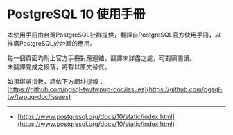 # PostgreSQL 10 使用手冊

本使用手冊由台灣PostgreSQL社群提供，翻譯自PostgreSQL官方使用手冊，以推廣PostgreSQL於台灣的應用。

每一個頁面均附上官方手冊對應連結，翻譯未詳盡之處，可對照閱讀。  
未翻譯完成之段落，將暫以原文替代。

如須堪誤指教，請依下方網址提報：  
[https://github.com/pgsql-tw/twpug-doc/issues](https://github.com/pgsql-tw/twpug-doc/issues)

---

* [https://www.postgresql.org/docs/10/static/index.html](https://www.postgresql.org/docs/10/static/index.html)



